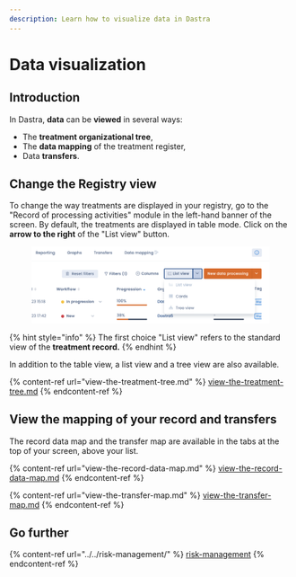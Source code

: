 ```yaml
---
description: Learn how to visualize data in Dastra
---
```


# Data visualization

## Introduction

In Dastra, **data** can be **viewed** in several ways:&#x20;

* The **treatment organizational tree**,&#x20;
* The **data mapping** of the treatment register,&#x20;
* Data **transfers**.

## Change the Registry view

To change the way treatments are displayed in your registry, go to the "Record of processing activities" module in the left-hand banner of the screen. By default, the treatments are displayed in table mode. Click on the **arrow to the right** of the "List view" button.

<figure><img src="../../../.gitbook/assets/Capture d’écran 2023-02-06 à 17.44.31.png" alt=""><figcaption></figcaption></figure>

{% hint style="info" %}
The first choice "List view" refers to the standard view of the **treatment record.**
{% endhint %}

In addition to the table view, a list view and a tree view are also available.

{% content-ref url="view-the-treatment-tree.md" %}
[view-the-treatment-tree.md](view-the-treatment-tree.md)
{% endcontent-ref %}

## View the mapping of your record and transfers

The record data map and the transfer map are available in the tabs at the top of your screen, above your list.

{% content-ref url="view-the-record-data-map.md" %}
[view-the-record-data-map.md](view-the-record-data-map.md)
{% endcontent-ref %}

{% content-ref url="view-the-transfer-map.md" %}
[view-the-transfer-map.md](view-the-transfer-map.md)
{% endcontent-ref %}

## Go further

{% content-ref url="../../risk-management/" %}
[risk-management](../../risk-management/)
{% endcontent-ref %}

